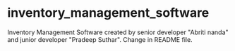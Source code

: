# inventory_management_software
Inventory Management Software created by senior developer "Abriti nanda" and junior developer "Pradeep Suthar".
Change in README file.